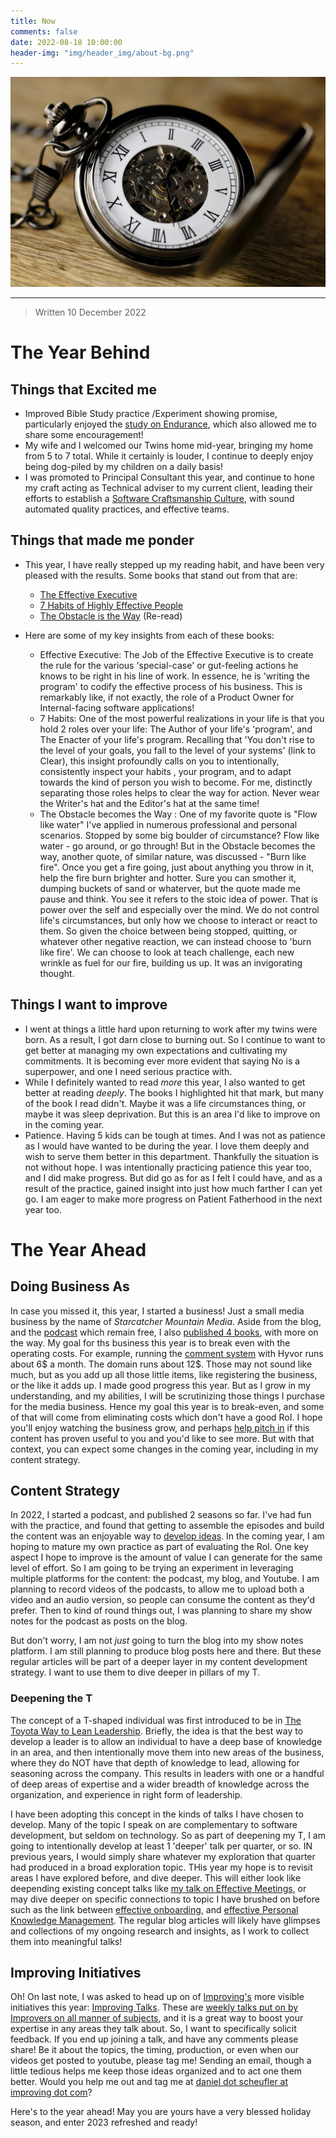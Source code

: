 ```yaml
---
title: Now
comments: false
date: 2022-08-18 10:00:00
header-img: "img/header_img/about-bg.png"
---
```


![photo](../img/page_img/clock.jpg)

---

> Written 10 December 2022

# The Year Behind

## Things that Excited me
- Improved Bible Study practice /Experiment showing promise, particularly enjoyed the [study on Endurance](https://daniel.scheufler.io/2022/12/09/on-endurance/), which also allowed me to share some encouragement!
- My wife and I welcomed our Twins home mid-year, bringing my home from 5 to 7 total. While it certainly is louder, I continue to deeply enjoy being dog-piled by my children on a daily basis!
- I was promoted to Principal Consultant this year, and continue to hone my craft acting as Technical adviser to my current client, leading their efforts to establish a [Software Craftsmanship Culture](https://manifesto.softwarecraftsmanship.org/), with sound automated quality practices, and effective teams.

## Things that made me ponder
- This year, I have really stepped up my reading habit, and have been very pleased with the results. Some books that stand out from that are:
    - [The Effective Executive](https://www.amazon.com/Effective-Executive-Definitive-Harperbusiness-Essentials/dp/0060833459)
    - [7 Habits of Highly Effective People](https://www.amazon.com/Habits-Highly-Effective-People-Powerful/dp/1982137274)
    - [The Obstacle is the Way](https://www.amazon.com/Obstacle-Way-Timeless-Turning-Triumph/dp/1591846358) (Re-read)

- Here are some of my key insights from each of these books:
    - Effective Executive: The Job of the Effective Executive is to create the rule for the various 'special-case' or gut-feeling actions he knows to be right in his line of work. In essence, he is 'writing the program' to codify the effective process of his business. This is remarkably like, if not exactly, the role of a Product Owner for Internal-facing software applications!
    - 7 Habits: One of the most powerful realizations in your life is that you hold 2 roles over your life: The Author of your life's 'program', and The Enacter of your life's program. Recalling that 'You don't rise to the level of your goals, you fall to the level of your systems' (link to Clear), this insight profoundly calls on you to intentionally, consistently inspect your habits , your program, and to adapt towards the kind of person you wish to become. For me, distinctly separating those roles helps to clear the way for action. Never wear the Writer's hat and the Editor's hat at the same time!
    - The Obstacle becomes the Way : One of my favorite quote is "Flow like water" I've applied in numerous professional and personal scenarios. Stopped by some big boulder of circumstance? Flow like water - go around, or go through! But in the Obstacle becomes the way, another quote, of similar nature, was discussed - "Burn like fire". Once you get a fire going, just about anything you throw in it, help the fire burn brighter and hotter. Sure you can smother it, dumping buckets of sand or whaterver, but the quote made me pause and think. You see it refers to the stoic idea of power. That is power over the self and especially over the mind. We do not control life's circumstances, but only how we choose to interact or react to them. So given the choice between being stopped, quitting, or whatever other negative reaction, we can instead choose to 'burn like fire'. We can choose to look at teach challenge, each new wrinkle as fuel for our fire, building us up. It was an invigorating thought.

## Things I want to improve
- I went at things a little hard upon returning to work after my twins were born. As a result, I got darn close to burning out. So I continue to want to get better at managing my own expectations and cultivating my commitments. It is becoming ever more evident that saying No is a superpower, and one I need serious practice with.
- While I definitely wanted to read _more_ this year, I also wanted to get better at reading _deeply_. The books I highlighted hit that mark, but many of the book I read didn't. Maybe it was a life circumstances thing, or maybe it was sleep deprivation. But this is an area I'd like to improve on in the coming year. 
- Patience. Having 5 kids can be tough at times. And I was not as patience as I would have wanted to be during the year. I love them deeply and wish to serve them better in this department. Thankfully the situation is not without hope. I was intentionally practicing patience this year too, and I did make progress. But did go as for as I felt I could have, and as a result of the practice, gained insight into just how much farther I can yet go. I am eager to make more progress on Patient Fatherhood in the next year too.

# The Year Ahead

## Doing Business As
In case you missed it, this year, I started a business! Just a small media business by the name of _Starcatcher Mountain Media_. Aside from the blog, and the [podcast](https://anchor.fm/journeymans-travels) which remain free, I also [published 4 books](https://leanpub.com/u/danielscheufler), with more on the way. My goal for ths business this year is to break even with the operating costs. For example, running the [comment system](https://talk.hyvor.com/) with Hyvor runs about 6$ a month. The domain runs about 12$. Those may not sound like much, but as you add up all those little items, like registering the business, or the like it adds up. I made good progress this year. But as I grow in my understanding, and my abilities, I will be scrutinizing those things I purchase for the media business. Hence my goal this year is to break-even, and some of that will come from eliminating costs which don't have a good RoI. I hope you'll enjoy watching the business grow, and perhaps [help pitch in](https://www.buymeacoffee.com/djscheuf) if this content has proven useful to you and you'd like to see more. But with that context, you can expect some changes in the coming year, including in my content strategy.

## Content Strategy
In 2022, I started a podcast, and published 2 seasons so far. I've had fun with the practice, and found that getting to assemble the episodes and build the content was an enjoyable way to [develop ideas](../2020/06/29/repost-how-to-break-into-conference-speaking/). In the coming year, I am hoping to mature my own practice as part of evaluating the RoI. One key aspect I hope to improve is the amount of value I can generate for the same level of effort. So I am going to be trying an experiment in leveraging multiple platforms for the content: the podcast, my blog, and Youtube. I am planning to record videos of the podcasts, to allow me to upload both a video and an audio version, so people can consume the content as they'd prefer. Then to kind of round things out, I was planning to share my show notes for the podcast as posts on the blog. 

But don't worry, I am not _just_ going to turn the blog into my show notes platform. I am still planning to produce blog posts here and there. But these regular articles will be part of a deeper layer in my content development strategy. I want to use them to dive deeper in pillars of my T.

### Deepening the T
The concept of a T-shaped individual was first introduced to be in [The Toyota Way to Lean Leadership](https://www.amazon.com/Toyota-Way-Lean-Leadership-Development/dp/0071780785). Briefly, the idea is that the best way to develop a leader is to allow an individual  to have a deep base of knowledge in an area, and then intentionally move them into new areas of the business, where they do NOT have that depth of knowledge to lead, allowing for seasoning across the company. This results in leaders with one or a handful of deep areas of expertise and a wider breadth of knowledge across the organization, and experience in right form of leadership.  

I have been adopting this concept in the kinds of talks I have chosen to develop. Many of the topic I speak on are complementary to software development, but seldom on technology. So as part of deepening my T, I am going to intentionally develop at least 1 'deeper' talk per quarter, or so. IN previous years, I would simply share whatever my exploration that quarter had produced in a broad exploration topic. THis year my hope is to revisit areas I have explored before, and dive deeper. This will either look like deepending existing concept talks like [my talk on Effective Meetings](https://www.youtube.com/watch?v=rN5UJ4J36YY&list=PL2I3mxniQ45SNCUKKM1_PrG84aY3eEm7H), or may dive deeper on specific connections to topic I have brushed on before such as the link between [effective onboarding](https://daniel.scheufler.io/2022/02/16/onboarding-junior-engineer/), and [effective Personal Knowledge Management](https://www.youtube.com/watch?v=rluFxA1BvX4&list=PL2I3mxniQ45SNCUKKM1_PrG84aY3eEm7H&index=4). The regular blog articles will likely have glimpses and collections of my ongoing research and insights, as I work to collect them into meaningful talks!

## Improving Initiatives
Oh! On last note, I was asked to head up on of [Improving's](https://improving.com/) more visible initiatives this year: [Improving Talks](https://improving.com/virtual-events/). These are [weekly talks put on by Improvers on all manner of subjects](https://www.youtube.com/watch?v=4vydbZfsNY4&list=PLqXBkW2Bgxfgw_ye7p9grNCIw3HN_euWL), and it is a great way to boost your expertise in any areas they talk about. So, I want to specifically solicit feedback. If you end up joining a talk, and have any comments please share! Be it about the topics, the timing, production, or even when our videos get posted to youtube, please tag me! Sending an email, though a little tedious helps me keep those ideas organized and to act one them better. Would you help me out and tag me at [daniel dot scheufler at improving dot com](mailto:daniel.scheufler@improving.com)? 

Here's to the year ahead! May you are yours have a very blessed holiday season, and enter 2023 refreshed and ready!
